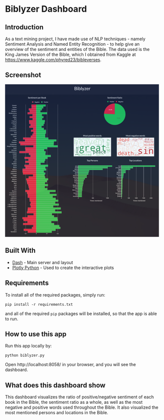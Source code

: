 # Biblyzer Dashboard

## Introduction
As a text mining project, I have made use of NLP techniques - namely Sentiment Analysis and Named Entity Recognition - to help give an overview of the sentiment and entities of the Bible. The data used is the King James Version of the Bible, which I obtained from Kaggle at https://www.kaggle.com/phyred23/bibleverses.

## Screenshot
![initial](BiblyzerPNG.png)

## Built With
* [Dash](https://dash.plot.ly/) - Main server and layout
* [Plotly Python](https://plot.ly/python/) - Used to create the interactive plots

## Requirements
To install all of the required packages, simply run:

```
pip install -r requirements.txt
```

and all of the required `pip` packages will be installed, so that the app is able to run.

## How to use this app

Run this app locally by:
```
python biblyzer.py
```
Open http://localhost:8058/ in your browser, and you will see the dashboard.


## What does this dashboard show
This dashboard visualizes the ratio of positive/negative sentiment of each book in the Bible, the sentiment ratio as a whole, as well as the most negative and positive words used throughout the Bible. It also visualized the most mentioned persons and locations in the Bible.

